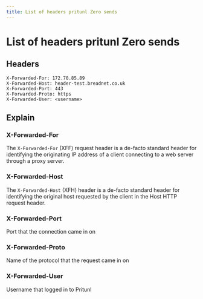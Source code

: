 ```yaml
---
title: List of headers pritunl Zero sends
---
```


# List of headers pritunl Zero sends


## Headers

```text
X-Forwarded-For: 172.70.85.89
X-Forwarded-Host: header-test.breadnet.co.uk
X-Forwarded-Port: 443
X-Forwarded-Proto: https
X-Forwarded-User: <username>
```

## Explain

### X-Forwarded-For

The `X-Forwarded-For` (XFF) request header is a de-facto standard header for identifying the originating IP address of a client connecting to a web server through a proxy server.

### X-Forwarded-Host

The `X-Forwarded-Host` (XFH) header is a de-facto standard header for identifying the original host requested by the client in the Host HTTP request header.

### X-Forwarded-Port

Port that the connection came in on

### X-Forwarded-Proto

Name of the protocol that the request came in on

### X-Forwarded-User

Username that logged in to Pritunl
